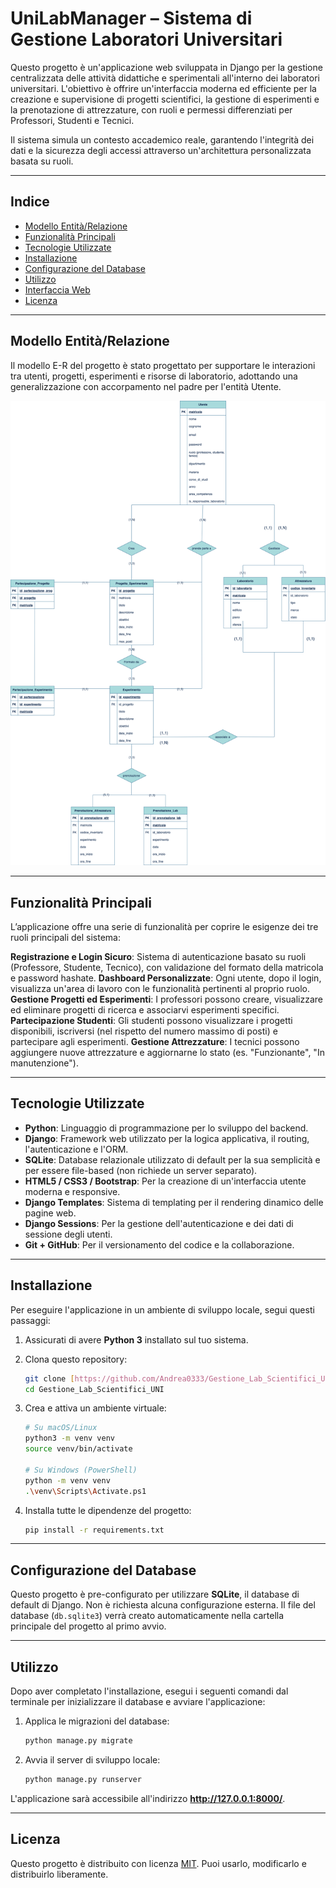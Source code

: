 # UniLabManager – Sistema di Gestione Laboratori Universitari

Questo progetto è un'applicazione web sviluppata in Django per la gestione centralizzata delle attività didattiche e sperimentali all'interno dei laboratori universitari. 
L'obiettivo è offrire un'interfaccia moderna ed efficiente per la creazione e supervisione di progetti scientifici, la gestione di esperimenti e la prenotazione di attrezzature, con ruoli e permessi differenziati per Professori, Studenti e Tecnici. 

Il sistema simula un contesto accademico reale, garantendo l'integrità dei dati e la sicurezza degli accessi attraverso un'architettura personalizzata basata su ruoli. 

---

## Indice

- [Modello Entità/Relazione](#modello-entitàrelazione)
- [Funzionalità Principali](#funzionalità-principali)
- [Tecnologie Utilizzate](#tecnologie-utilizzate)
- [Installazione](#installazione)
- [Configurazione del Database](#configurazione-del-database)
- [Utilizzo](#utilizzo)
- [Interfaccia Web](#interfaccia-web)
- [Licenza](#licenza)

---

## Modello Entità/Relazione

Il modello E-R del progetto è stato progettato per supportare le interazioni tra utenti, progetti, esperimenti e risorse di laboratorio, adottando una generalizzazione con accorpamento nel padre per l'entità Utente. 

![Modello E-R](ModelloE-R_finale.png)

---

## Funzionalità Principali

L’applicazione offre una serie di funzionalità per coprire le esigenze dei tre ruoli principali del sistema:

**Registrazione e Login Sicuro**: Sistema di autenticazione basato su ruoli (Professore, Studente, Tecnico), con validazione del formato della matricola e password hashate. 
**Dashboard Personalizzate**: Ogni utente, dopo il login, visualizza un'area di lavoro con le funzionalità pertinenti al proprio ruolo. 
**Gestione Progetti ed Esperimenti**: I professori possono creare, visualizzare ed eliminare progetti di ricerca e associarvi esperimenti specifici. 
**Partecipazione Studenti**: Gli studenti possono visualizzare i progetti disponibili, iscriversi (nel rispetto del numero massimo di posti) e partecipare agli esperimenti. 
**Gestione Attrezzature**: I tecnici possono aggiungere nuove attrezzature e aggiornarne lo stato (es. "Funzionante", "In manutenzione"). 

---

## Tecnologie Utilizzate

- **Python**: Linguaggio di programmazione per lo sviluppo del backend.
- **Django**: Framework web utilizzato per la logica applicativa, il routing, l'autenticazione e l'ORM.
- **SQLite**: Database relazionale utilizzato di default per la sua semplicità e per essere file-based (non richiede un server separato).
- **HTML5 / CSS3 / Bootstrap**: Per la creazione di un'interfaccia utente moderna e responsive.
- **Django Templates**: Sistema di templating per il rendering dinamico delle pagine web.
- **Django Sessions**: Per la gestione dell'autenticazione e dei dati di sessione degli utenti.
- **Git + GitHub**: Per il versionamento del codice e la collaborazione.

---

## Installazione

Per eseguire l'applicazione in un ambiente di sviluppo locale, segui questi passaggi:

1.  Assicurati di avere **Python 3** installato sul tuo sistema.
2.  Clona questo repository:
    ```bash
    git clone [https://github.com/Andrea0333/Gestione_Lab_Scientifici_UNI.git](https://github.com/Andrea0333/Gestione_Lab_Scientifici_UNI.git)
    cd Gestione_Lab_Scientifici_UNI
    ```
3.  Crea e attiva un ambiente virtuale:
    ```bash
    # Su macOS/Linux
    python3 -m venv venv
    source venv/bin/activate
    
    # Su Windows (PowerShell)
    python -m venv venv
    .\venv\Scripts\Activate.ps1
    ```

4. Installa tutte le dipendenze del progetto:
    ```bash
    pip install -r requirements.txt
    ```
---

## Configurazione del Database

Questo progetto è pre-configurato per utilizzare **SQLite**, il database di default di Django. Non è richiesta alcuna configurazione esterna. Il file del database (`db.sqlite3`) verrà creato automaticamente nella cartella principale del progetto al primo avvio.

---

## Utilizzo

Dopo aver completato l'installazione, esegui i seguenti comandi dal terminale per inizializzare il database e avviare l'applicazione:

1.  Applica le migrazioni del database:
    ```bash
    python manage.py migrate
    ```
2.  Avvia il server di sviluppo locale:
    ```bash
    python manage.py runserver
    ```

L'applicazione sarà accessibile all'indirizzo **http://127.0.0.1:8000/**.

---




## Licenza

Questo progetto è distribuito con licenza [MIT](LICENSE). Puoi usarlo, modificarlo e distribuirlo liberamente.